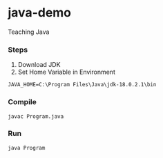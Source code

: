 # java-demo
Teaching Java

### Steps
1. Download JDK
2. Set Home Variable in Environment
```
JAVA_HOME=C:\Program Files\Java\jdk-18.0.2.1\bin
```

### Compile
```
javac Program.java
```

### Run
```
java Program
```




